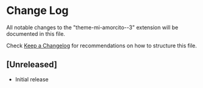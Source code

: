 # Change Log

All notable changes to the "theme-mi-amorcito--3" extension will be documented in this file.

Check [Keep a Changelog](http://keepachangelog.com/) for recommendations on how to structure this file.

## [Unreleased]

- Initial release
